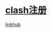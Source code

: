 # [clash注册](https://github.com/zfy68/gitblog/issues/9)

[linkhub](https://linkhub.today/auth/register?code=H9fs) 